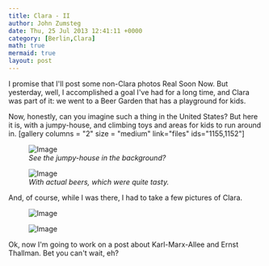 ```yaml
---
title: Clara - II
author: John Zumsteg
date: Thu, 25 Jul 2013 12:41:11 +0000
category: [Berlin,Clara]
math: true
mermaid: true
layout: post
---
```

I promise that I'll post some non-Clara photos Real Soon Now. But yesterday, well, I accomplished a goal I've had for a long time, and Clara was part of it: we went to a Beer Garden that has a playground for kids. 

Now, honestly, can you imagine such a thing in the United States? But here it is, with a jumpy-house, and climbing toys and areas for kids to run around in.
[gallery columns = "2" size = "medium" link="files" ids="1155,1152"]


<figure class = "landscape">
	<img src="{{ "/assets/images/2013/07/dsc03623.jpg" | prepend: site.baseurl | prepend: site.url }}" alt="Image" />
		<figcaption><em>See the jumpy-house in the background?</em></figcaption>
</figure>
<figure class = "portrait">
	<img src="{{ "/assets/images/2013/07/dsc03614.jpg" | prepend: site.baseurl | prepend: site.url }}" alt="Image" />
		<figcaption><em>With actual beers, which were quite tasty.</em></figcaption>
</figure>


And, of course, while I was there, I had to take a few pictures of Clara.  
<figure class = "portrait">
	<img src="{{ "/assets/images/2013/07/dsc03619.jpg" | prepend: site.baseurl | prepend: site.url }}" alt="Image" />
		<figcaption><em></em></figcaption>
</figure>

<figure class = "portrait">
	<img src="{{ "/assets/images/2013/07/dsc03618.jpg" | prepend: site.baseurl | prepend: site.url }}" alt="Image" />
		<figcaption><em></em></figcaption>
</figure>


Ok, now I'm going to work on a post about Karl-Marx-Allee and Ernst Thallman. Bet you can't wait, eh?
